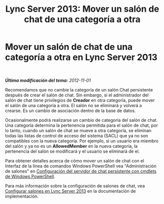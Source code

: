 ﻿---
title: 'Lync Server 2013: Mover un salón de chat de una categoría a otra'
TOCTitle: Mover un salón de chat de una categoría a otra
ms:assetid: 7e93b8f6-5a18-4476-a432-3918e01bcfa6
ms:mtpsurl: https://technet.microsoft.com/es-es/library/JJ215877(v=OCS.15)
ms:contentKeyID: 48275814
ms.date: 01/07/2017
mtps_version: v=OCS.15
ms.translationtype: HT
---

# Mover un salón de chat de una categoría a otra en Lync Server 2013

 

_**Última modificación del tema:** 2012-11-01_

Recomendamos que no cambie la categoría de un salón Chat persistente después de crear el salón de chat. Sin embargo, si el administrador del salón de chat tiene privilegios de **Creador** en otra categoría, puede mover el salón de una categoría a otra. El salón no se eliminará y volverá a crearse. Es un cambio de asociación dentro de la base de datos.

Ocasionalmente podrá realizarse un cambio de categoría del salón de chat. Una categoría determina la pertenencia permitida para el salón de chat, por lo tanto, cuando un salón de chat se mueve a otra categoría, se eliminan todas las listas de control de acceso del sistema (SACL) que ya no son compatibles con la nueva categoría. Por ejemplo, si un usuario era miembro del salón y ya no es un **AllowedMember** en la nueva categoría, la pertenencia del salón se modificará y el usuario se eliminará de el.

Para obtener detalles acerca de cómo mover un salón de chat con el Interfaz de la línea de comandos Windows PowerShell vea "Administración de salones" en [Configuración del servidor de chat persistente con cmdlets de Windows PowerShell](configuring-persistent-chat-server-by-using-windows-powershell-cmdlets.md).

Para más información sobre la configuración de salones de chat, vea [Configurar salones en Lync Server 2013](lync-server-2013-configure-rooms.md) en la documentación de implementación.

